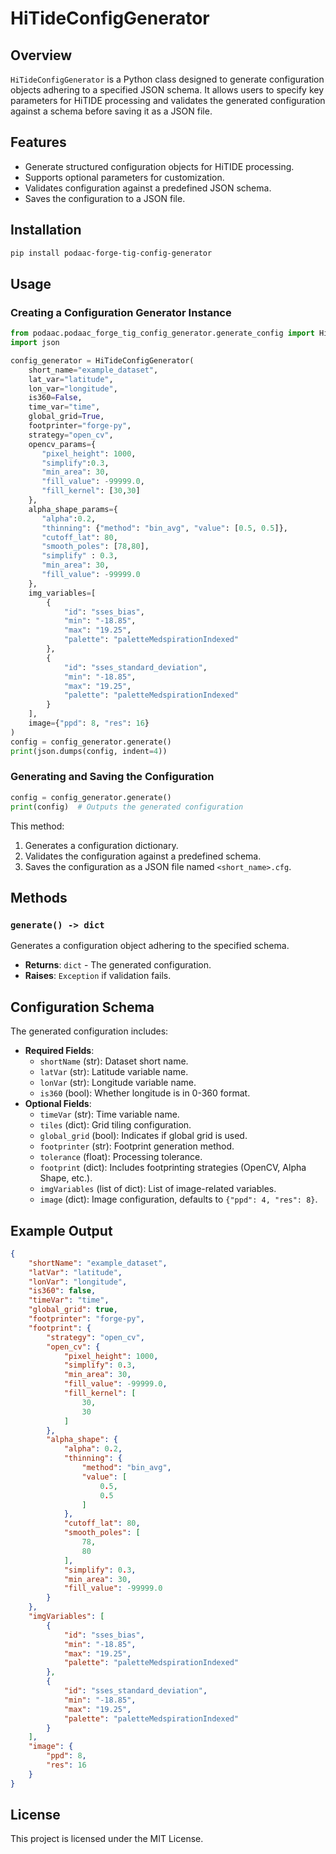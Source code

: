 # HiTideConfigGenerator

## Overview
`HiTideConfigGenerator` is a Python class designed to generate configuration objects adhering to a specified JSON schema. It allows users to specify key parameters for HiTIDE processing and validates the generated configuration against a schema before saving it as a JSON file.

## Features
- Generate structured configuration objects for HiTIDE processing.
- Supports optional parameters for customization.
- Validates configuration against a predefined JSON schema.
- Saves the configuration to a JSON file.

## Installation
```sh
pip install podaac-forge-tig-config-generator
```

## Usage

### Creating a Configuration Generator Instance
```python
from podaac.podaac_forge_tig_config_generator.generate_config import HiTideConfigGenerator
import json

config_generator = HiTideConfigGenerator(
    short_name="example_dataset",
    lat_var="latitude",
    lon_var="longitude",
    is360=False,
    time_var="time",
    global_grid=True,
    footprinter="forge-py",
    strategy="open_cv",
    opencv_params={
       "pixel_height": 1000,
       "simplify":0.3,
       "min_area": 30,
       "fill_value": -99999.0,
       "fill_kernel": [30,30]
    },
    alpha_shape_params={
       "alpha":0.2,
       "thinning": {"method": "bin_avg", "value": [0.5, 0.5]},
       "cutoff_lat": 80,
       "smooth_poles": [78,80],
       "simplify" : 0.3,
       "min_area": 30,
       "fill_value": -99999.0
    },
    img_variables=[
        {
            "id": "sses_bias",
            "min": "-18.85",
            "max": "19.25",
            "palette": "paletteMedspirationIndexed"
        },
        {
            "id": "sses_standard_deviation",
            "min": "-18.85",
            "max": "19.25",
            "palette": "paletteMedspirationIndexed"
        }
    ],
    image={"ppd": 8, "res": 16}
)
config = config_generator.generate()
print(json.dumps(config, indent=4))
```

### Generating and Saving the Configuration
```python
config = config_generator.generate()
print(config)  # Outputs the generated configuration
```
This method:
1. Generates a configuration dictionary.
2. Validates the configuration against a predefined schema.
3. Saves the configuration as a JSON file named `<short_name>.cfg`.

## Methods

### `generate() -> dict`
Generates a configuration object adhering to the specified schema.

- **Returns**: `dict` - The generated configuration.
- **Raises**: `Exception` if validation fails.

## Configuration Schema
The generated configuration includes:
- **Required Fields**:
  - `shortName` (str): Dataset short name.
  - `latVar` (str): Latitude variable name.
  - `lonVar` (str): Longitude variable name.
  - `is360` (bool): Whether longitude is in 0-360 format.
- **Optional Fields**:
  - `timeVar` (str): Time variable name.
  - `tiles` (dict): Grid tiling configuration.
  - `global_grid` (bool): Indicates if global grid is used.
  - `footprinter` (str): Footprint generation method.
  - `tolerance` (float): Processing tolerance.
  - `footprint` (dict): Includes footprinting strategies (OpenCV, Alpha Shape, etc.).
  - `imgVariables` (list of dict): List of image-related variables.
  - `image` (dict): Image configuration, defaults to `{"ppd": 4, "res": 8}`.

## Example Output
```json
{
    "shortName": "example_dataset",
    "latVar": "latitude",
    "lonVar": "longitude",
    "is360": false,
    "timeVar": "time",
    "global_grid": true,
    "footprinter": "forge-py",
    "footprint": {
        "strategy": "open_cv",
        "open_cv": {
            "pixel_height": 1000,
            "simplify": 0.3,
            "min_area": 30,
            "fill_value": -99999.0,
            "fill_kernel": [
                30,
                30
            ]
        },
        "alpha_shape": {
            "alpha": 0.2,
            "thinning": {
                "method": "bin_avg",
                "value": [
                    0.5,
                    0.5
                ]
            },
            "cutoff_lat": 80,
            "smooth_poles": [
                78,
                80
            ],
            "simplify": 0.3,
            "min_area": 30,
            "fill_value": -99999.0
        }
    },
    "imgVariables": [
        {
            "id": "sses_bias",
            "min": "-18.85",
            "max": "19.25",
            "palette": "paletteMedspirationIndexed"
        },
        {
            "id": "sses_standard_deviation",
            "min": "-18.85",
            "max": "19.25",
            "palette": "paletteMedspirationIndexed"
        }
    ],
    "image": {
        "ppd": 8,
        "res": 16
    }
}
```

## License
This project is licensed under the MIT License.

